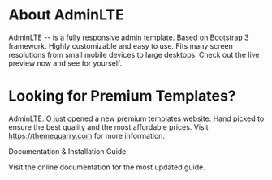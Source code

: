 
# About AdminLTE

AdminLTE -- is a fully responsive admin template. Based on Bootstrap 3 framework. Highly customizable and easy to use. Fits many screen resolutions from small mobile devices to large desktops. Check out the live preview now and see for yourself.


# Looking for Premium Templates?

AdminLTE.IO just opened a new premium templates website. Hand picked to ensure the best quality and the most affordable prices. Visit https://themequarry.com for more information.

Documentation & Installation Guide

Visit the online documentation for the most updated guide.
